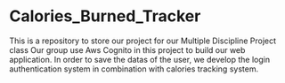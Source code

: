 # Calories_Burned_Tracker
This is a repository to store our project for our Multiple Discipline Project class 
Our group use Aws Cognito in this project to build our web application.
In order to save the datas of the user, we develop the login authentication system in combination with calories tracking system.
